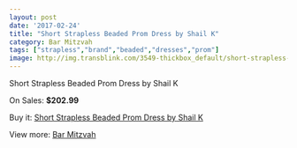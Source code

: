 ```yaml
---
layout: post
date: '2017-02-24'
title: "Short Strapless Beaded Prom Dress by Shail K"
category: Bar Mitzvah
tags: ["strapless","brand","beaded","dresses","prom"]
image: http://img.transblink.com/3549-thickbox_default/short-strapless-beaded-prom-dress-by-shail-k.jpg
---
```

Short Strapless Beaded Prom Dress by Shail K

On Sales: **$202.99**
<a href="https://www.transblink.com/en/bar-mitzvah/1125-short-strapless-beaded-prom-dress-by-shail-k.html"><amp-img layout="responsive" width="600" height="600" src="//img.transblink.com/3549-thickbox_default/short-strapless-beaded-prom-dress-by-shail-k.jpg" alt="Short Strapless Beaded Prom Dress by Shail K 0" /></a>
<a href="https://www.transblink.com/en/bar-mitzvah/1125-short-strapless-beaded-prom-dress-by-shail-k.html"><amp-img layout="responsive" width="600" height="600" src="//img.transblink.com/3552-thickbox_default/short-strapless-beaded-prom-dress-by-shail-k.jpg" alt="Short Strapless Beaded Prom Dress by Shail K 1" /></a>
<a href="https://www.transblink.com/en/bar-mitzvah/1125-short-strapless-beaded-prom-dress-by-shail-k.html"><amp-img layout="responsive" width="600" height="600" src="//img.transblink.com/3551-thickbox_default/short-strapless-beaded-prom-dress-by-shail-k.jpg" alt="Short Strapless Beaded Prom Dress by Shail K 2" /></a>
<a href="https://www.transblink.com/en/bar-mitzvah/1125-short-strapless-beaded-prom-dress-by-shail-k.html"><amp-img layout="responsive" width="600" height="600" src="//img.transblink.com/3550-thickbox_default/short-strapless-beaded-prom-dress-by-shail-k.jpg" alt="Short Strapless Beaded Prom Dress by Shail K 3" /></a>

Buy it: [Short Strapless Beaded Prom Dress by Shail K](https://www.transblink.com/en/bar-mitzvah/1125-short-strapless-beaded-prom-dress-by-shail-k.html "Short Strapless Beaded Prom Dress by Shail K")

View more: [Bar Mitzvah](https://www.transblink.com/en/2-bar-mitzvah "Bar Mitzvah")